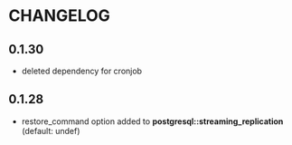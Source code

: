 # CHANGELOG

## 0.1.30

* deleted dependency for cronjob

## 0.1.28

* restore_command option added to **postgresql::streaming_replication** (default: undef)
